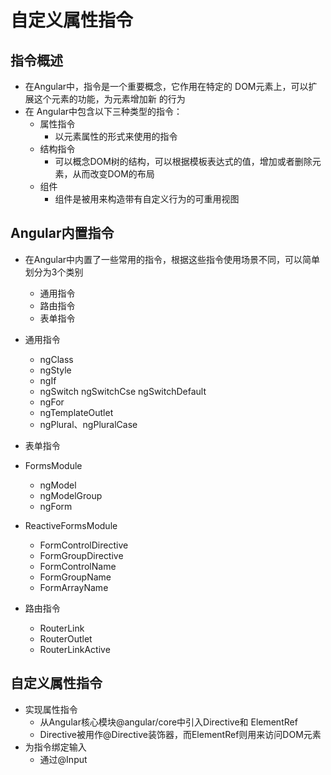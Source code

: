 # 自定义属性指令

## 指令概述

  * 在Angular中，指令是一个重要概念，它作用在特定的
  DOM元素上，可以扩展这个元素的功能，为元素增加新
  的行为
  * 在 Angular中包含以下三种类型的指令：
    * 属性指令
      * 以元素属性的形式来使用的指令
    * 结构指令
      * 可以概念DOM树的结构，可以根据模板表达式的值，增加或者删除元素，从而改变DOM的布局
    * 组件
      * 组件是被用来构造带有自定义行为的可重用视图

## Angular内置指令

  * 在Angular中内置了一些常用的指令，根据这些指令使用场景不同，可以简单划分为3个类别
    * 通用指令
    * 路由指令
    * 表单指令

  * 通用指令
    * ngClass
    * ngStyle
    * ngIf
    * ngSwitch ngSwitchCse ngSwitchDefault
    * ngFor
    * ngTemplateOutlet
    * ngPlural、ngPluralCase
  * 表单指令
  * FormsModule
    * ngModel
    * ngModelGroup
    * ngForm
  * ReactiveFormsModule
    * FormControlDirective
    * FormGroupDirective
    * FormControlName
    * FormGroupName
    * FormArrayName
  * 路由指令
    * RouterLink
    * RouterOutlet
    * RouterLinkActive

## 自定义属性指令

  * 实现属性指令
    * 从Angular核心模块@angular/core中引入Directive和
    ElementRef
    * Directive被用作@Directive装饰器，而ElementRef则用来访问DOM元素
  * 为指令绑定输入
    * 通过@Input